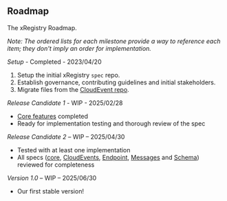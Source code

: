 ## Roadmap

<!-- no verify-specs -->

The xRegistry Roadmap.

_Note: The ordered lists for each milestone provide a way to reference each
item; they don't imply an order for implementation._

_Setup_ - Completed - 2023/04/20

1. Setup the initial xRegistry `spec` repo.
1. Establish governance, contributing guidelines and initial stakeholders.
1. Migrate files from the
   [CloudEvent repo](https://github.com/cloudevents/spec).

_Release Candidate 1_ - WIP - 2025/02/28

* [Core
  features](https://github.com/xregistry/spec/issues?q=is%3Aissue%20state%3Aopen%20label%3Av1)
  completed
* Ready for implementation testing and thorough review of the spec

_Release Candidate 2_ – WIP – 2025/04/30

* Tested with at least one implementation
* All specs ([core](../core/spec.md), [CloudEvents](../cloudevents/spec.md),
  [Endpoint](../endpoint/spec.md), [Messages](../message/spec.md) and
  [Schema](../schema/spec.md)) reviewed for completeness

_Version 1.0_ – WIP – 2025/06/30

* Our first stable version!
